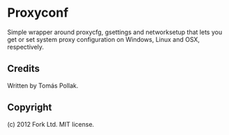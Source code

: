 Proxyconf
=========

Simple wrapper around proxycfg, gsettings and networksetup that lets you
get or set system proxy configuration on Windows, Linux and OSX, respectively.

Credits
-------
Written by Tomás Pollak.

Copyright
---------
(c) 2012 Fork Ltd. MIT license.
